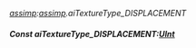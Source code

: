 _[assimp](../../modules/assimp/assimp-module.md):[assimp](../../modules/assimp/assimp-module.md).aiTextureType\_DISPLACEMENT_
##### Const aiTextureType\_DISPLACEMENT:[UInt](../../modules/wonkey/wonkey-types-uint.md)
